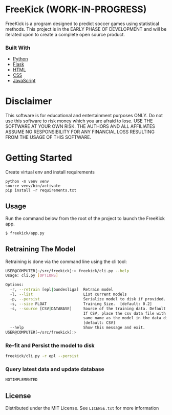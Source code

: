 # FreeKick (WORK-IN-PROGRESS)

FreeKick is a program designed to predict soccer games using statistical methods.
This project is in the EARLY PHASE OF DEVELOPMENT and will be iterated upon to create a
complete open source product.

### Built With
* [Python](https://www.python.org/)
* [Flask](https://flask.palletsprojects.com/)
* [HTML](https://en.wikipedia.org/wiki/HTML)
* [CSS](https://en.wikipedia.org/wiki/CSS)
* [JavaScript](https://www.javascript.com/)

# Disclaimer
This software is for educational and entertainment purposes ONLY. Do not use this
software to risk money which you are afraid to lose. USE THE SOFTWARE AT YOUR
OWN RISK. THE AUTHORS AND ALL AFFILIATES ASSUME NO RESPONSIBILITY FOR ANY
FINANCIAL LOSS RESULTING FROM THE USAGE OF THIS SOFTWARE.

# Getting Started
Create virtual env and install requirements
```
python -m venv venv
source venv/bin/activate
pip install -r requirements.txt
```

## Usage
Run the command below from the root of the project to launch the FreeKick app.
```bash
$ freekick/app.py
```

## Retraining The Model
Retraining is done via the command line using the cli tool:
```bash
USER@COMPUTER[~/src/freekick]:> freekick/cli.py --help
Usage: cli.py [OPTIONS]

Options:
  -r, --retrain [epl|bundesliga]  Retrain model
  -l, --list                      List current models
  -p, --persist                   Serialize model to disk if provided.
  -s, --size FLOAT                Training Size.  [default: 0.2]
  -s, --source [CSV|DATABASE]     Source of the training data. Default is CSV.
                                  If CSV, place the csv data file with the
                                  same name as the model in the data directory
                                  [default: CSV]
  --help                          Show this message and exit.
USER@COMPUTER[~/src/freekick]:>
```

### Re-fit and Persist the model to disk
```bash
freekick/cli.py -r epl --persist
```

### Query latest data and update database
```bash
NOTIMPLEMENTED
```



## License

Distributed under the MIT License. See `LICENSE.txt` for more information
